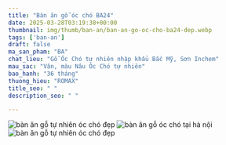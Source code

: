 ```yaml
---
title: "Bàn ăn gỗ óc chó BA24"
date: 2025-03-28T03:19:38+00:00
thumbnail: img/thumb/ban-an/ban-an-go-oc-cho-ba24-dep.webp
tags: ['ban-an']
draft: false
ma_san_pham: "BA"
chat_lieu: "Gỗ Óc Chó tự nhiên nhập khẩu Bắc Mỹ, Sơn Inchem"
mau_sac: "Vân, màu Nâu Óc Chó tự nhiên"
bao_hanh: "36 tháng"
thuong_hieu: "ROMAX"
title_seo: " "
description_seo: " "

---
```

![bàn ăn gỗ tự nhiên óc chó đẹp](/img/ban-an/ba24/ban-an-go-oc-cho-ba24-1.webp)
![bàn ăn gỗ óc chó tại hà nội](/img/ban-an/ba24/ban-an-go-oc-cho-ba24-2.webp)
![bàn ăn gỗ tự nhiên óc chó đẹp](/img/ban-an/ba24/ban-an-go-oc-cho-ba24-3.webp)